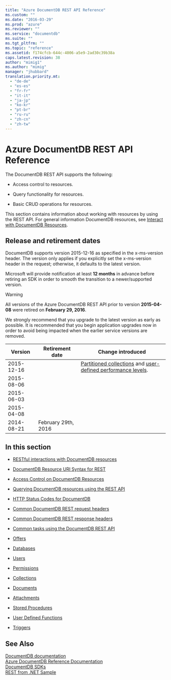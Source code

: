 ```yaml
---
title: "Azure DocumentDB REST API Reference"
ms.custom: ""
ms.date: "2016-03-29"
ms.prod: "azure"
ms.reviewer: ""
ms.service: "documentdb"
ms.suite: ""
ms.tgt_pltfrm: ""
ms.topic: "reference"
ms.assetid: f174cfcb-644c-4006-a5e9-2ad30c39b38a
caps.latest.revision: 38
author: "mimig1"
ms.author: "mimig"
manager: "jhubbard"
translation.priority.mt: 
  - "de-de"
  - "es-es"
  - "fr-fr"
  - "it-it"
  - "ja-jp"
  - "ko-kr"
  - "pt-br"
  - "ru-ru"
  - "zh-cn"
  - "zh-tw"
---
```

# Azure DocumentDB REST API Reference
  The DocumentDB REST API supports the following:  
  
-   Access control to resources.  
  
-   Query functionality for resources.  
  
-   Basic CRUD operations for resources.  
  
 This section contains information about working with resources by using the REST API. For general information DocumentDB resources, see [Interact with DocumentDB Resources](http://azure.microsoft.com/documentation/articles/documentdb-interactions-with-resources/).  
  
## Release and retirement dates  
 DocumentDB supports version 2015-12-16 as specified in the x-ms-version header. The version only applies if you explicitly set the x-ms-version header in the request; otherwise, it defaults to the latest version.  
  
 Microsoft will provide notification at least **12 months** in advance before retiring an SDK in order to smooth the transition to a newer/supported version.  
  
> [!WARNING]  
>  All versions of the Azure DocumentDB REST API prior to version **2015-04-08** were retired on **February 29, 2016**.  
  
 We strongly recommend that you upgrade to the latest version as early as possible. It is recommended that you begin application upgrades now in order to avoid being impacted when the earlier service versions are removed.  
  
|Version|Retirement date|Change introduced|  
|-------------|---------------------|-----------------------|  
|2015-12-16||[Partitioned collections](https://azure.microsoft.com/documentation/articles/documentdb-partition-data/) and [user-defined performance levels](https://azure.microsoft.com/documentation/articles/documentdb-performance-levels/).|  
|2015-08-06|||  
|2015-06-03|||  
|2015-04-08|||  
|2014-08-21|February 29th, 2016||  
  
## In this section  
  
-   [RESTful interactions with DocumentDB resources](DocumentDBREST/restful-interactions-with-documentdb-resources.md)  
  
-   [DocumentDB Resource URI Syntax for REST](DocumentDBREST/documentdb-resource-uri-syntax-for-rest.md)  
  
-   [Access Control on DocumentDB Resources](DocumentDBREST/access-control-on-documentdb-resources.md)  
  
-   [Querying DocumentDB resources using the REST API](DocumentDBREST/querying-documentdb-resources-using-the-rest-api.md)  
  
-   [HTTP Status Codes for DocumentDB](DocumentDBREST/http-status-codes-for-documentdb.md)  
  
-   [Common DocumentDB REST request headers](DocumentDBREST/common-documentdb-rest-request-headers.md)  
  
-   [Common DocumentDB REST response headers](DocumentDBREST/common-documentdb-rest-response-headers.md)  
  
-   [Common tasks using the DocumentDB REST API](DocumentDBREST/common-tasks-using-the-documentdb-rest-api.md)  
  
-   [Offers](DocumentDBREST/offers.md)  
  
-   [Databases](DocumentDBREST/databases.md)  
  
-   [Users](DocumentDBREST/users.md)  
  
-   [Permissions](DocumentDBREST/permissions.md)  
  
-   [Collections](DocumentDBREST/collections.md)  
  
-   [Documents](DocumentDBREST/documents.md)  
  
-   [Attachments](DocumentDBREST/attachments.md)  
  
-   [Stored Procedures](DocumentDBREST/stored-procedures.md)  
  
-   [User Defined Functions](DocumentDBREST/user-defined-functions.md)  
  
-   [Triggers](DocumentDBREST/triggers.md)  
  
## See Also  
 [DocumentDB documentation](http://azure.microsoft.com/documentation/services/documentdb/)   
 [Azure DocumentDB Reference Documentation](../Topic/Azure%20DocumentDB%20Reference%20Documentation.md)   
 [DocumentDB SDKs](https://azure.microsoft.com/documentation/articles/documentdb-sdk-dotnet/)   
 [REST from .NET Sample](https://github.com/Azure/azure-documentdb-dotnet/tree/master/samples/rest-from-.net)  
  
  